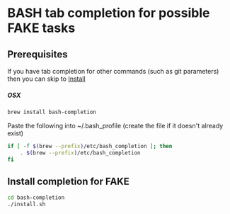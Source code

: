 # BASH tab completion for possible FAKE tasks

## Prerequisites

If you have tab completion for other commands (such as git parameters) then you can skip to [Install](#install-completion-for-fake)

##### OSX
```bash
brew install bash-completion
```
Paste the following into ~/.bash_profile (create the file if it doesn't already exist)
```bash
if [ -f $(brew --prefix)/etc/bash_completion ]; then
    . $(brew --prefix)/etc/bash_completion
fi
```

## Install completion for FAKE
```bash
cd bash-completion
./install.sh
```
